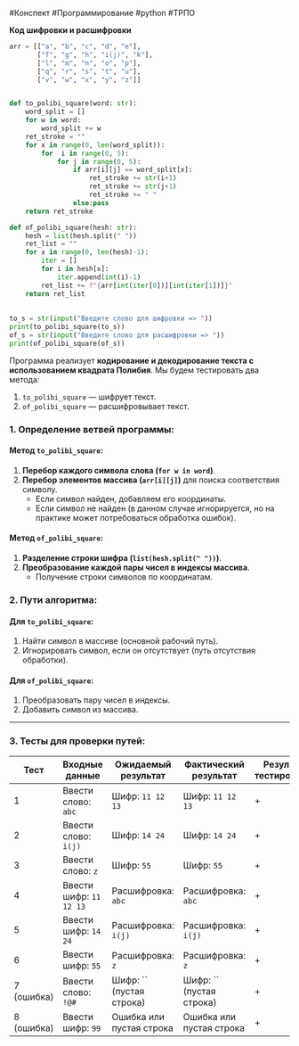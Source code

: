 #Конспект #Программирование #python #ТРПО 

**Код шифровки и расшифровки**
```python 
arr = [["a", "b", "c", "d", "e"],
       ["f", "g", "h", "i(j)", "k"],
       ["l", "m", "n", "o", "p"],
       ["q", "r", "s", "t", "u"],
       ["v", "w", "x", "y", "z"]]


def to_polibi_square(word: str):
    word_split = []
    for w in word:
        word_split += w
    ret_stroke = ""
    for x in range(0, len(word_split)):
        for  i in range(0, 5):
            for j in range(0, 5):
                if arr[i][j] == word_split[x]:
                    ret_stroke += str(i+1)
                    ret_stroke += str(j+1)
                    ret_stroke += " "
                else:pass
    return ret_stroke

def of_polibi_square(hesh: str):
    hesh = list(hesh.split(" "))
    ret_list = ""
    for x in range(0, len(hesh)-1):
        iter = []
        for i in hesh[x]:
            iter.append(int(i)-1)
        ret_list += f"{arr[int(iter[0])][int(iter[1])]}"
    return ret_list
        
    
to_s = str(input("Введите слово для шифровки => "))
print(to_polibi_square(to_s))
of_s = str(input("Введите слово для расшифровки => "))
print(of_polibi_square(of_s))

```


Программа реализует **кодирование и декодирование текста с использованием квадрата Полибия**. Мы будем тестировать два метода:

1. `to_polibi_square` — шифрует текст.
2. `of_polibi_square` — расшифровывает текст.

### 1. Определение ветвей программы:

#### Метод `to_polibi_square`:

1. **Перебор каждого символа слова (`for w in word`)**.
2. **Перебор элементов массива (`arr[i][j]`)** для поиска соответствия символу.
    - Если символ найден, добавляем его координаты.
    - Если символ не найден (в данном случае игнорируется, но на практике может потребоваться обработка ошибок).

#### Метод `of_polibi_square`:

1. **Разделение строки шифра (`list(hesh.split(" "))`)**.
2. **Преобразование каждой пары чисел в индексы массива**.
    - Получение строки символов по координатам.

### 2. Пути алгоритма:

#### Для `to_polibi_square`:

1. Найти символ в массиве (основной рабочий путь).
2. Игнорировать символ, если он отсутствует (путь отсутствия обработки).

#### Для `of_polibi_square`:

1. Преобразовать пару чисел в индексы.
2. Добавить символ из массива.

---

### 3. Тесты для проверки путей:

| **Тест**   | **Входные данные**      | **Ожидаемый результат**  | **Фактический результат** | **Результат тестирования** |
| ---------- | ----------------------- | ------------------------ | ------------------------- | -------------------------- |
| 1          | Ввести слово: `abc`     | Шифр: `11 12 13`         | Шифр: `11 12 13`          | +                          |
| 2          | Ввести слово: `i(j)`    | Шифр: `14 24`            | Шифр: `14 24`             | +                          |
| 3          | Ввести слово: `z`       | Шифр: `55`               | Шифр: `55`                | +                          |
| 4          | Ввести шифр: `11 12 13` | Расшифровка: `abc`       | Расшифровка: `abc`        | +                          |
| 5          | Ввести шифр: `14 24`    | Расшифровка: `i(j)`      | Расшифровка: `i(j)`       | +                          |
| 6          | Ввести шифр: `55`       | Расшифровка: `z`         | Расшифровка: `z`          | +                          |
| 7 (ошибка) | Ввести слово: `!@#`     | Шифр: `` (пустая строка) | Шифр: `` (пустая строка)  | +                          |
| 8 (ошибка) | Ввести шифр: `99`       | Ошибка или пустая строка | Ошибка или пустая строка  | +                          |

